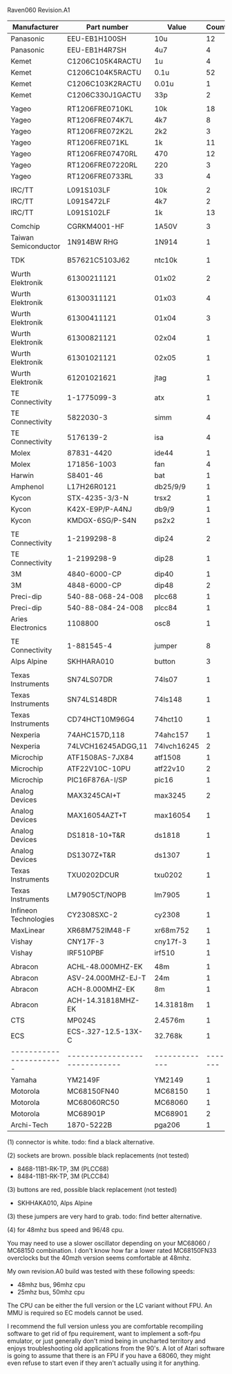 
Raven060 Revision.A1

| Manufacturer          | Part number                 | Value       | Count | Note |
|-----------------------|-----------------------------|-------------|-------|------|
| Panasonic             | EEU-EB1H100SH               | 10u         | 12    |      |
| Panasonic             | EEU-EB1H4R7SH               | 4u7         | 4     |      |
| Kemet                 | C1206C105K4RACTU            | 1u          | 4     |      |
| Kemet                 | C1206C104K5RACTU            | 0.1u        | 52    |      |
| Kemet                 | C1206C103K2RACTU            | 0.01u       | 1     |      |
| Kemet                 | C1206C330J1GACTU            | 33p         | 2     |      |
|                       |                             |             |       |      |
| Yageo                 | RT1206FRE0710KL             | 10k         | 18    |      |
| Yageo                 | RT1206FRE074K7L             | 4k7         | 8     |      |
| Yageo                 | RT1206FRE072K2L             | 2k2         | 3     |      |
| Yageo                 | RT1206FRE071KL              | 1k          | 11    |      |
| Yageo                 | RT1206FRE07470RL            | 470         | 12    |      |
| Yageo                 | RT1206FRE07220RL            | 220         | 3     |      |
| Yageo                 | RT1206FRE0733RL             | 33          | 4     |      |
|                       |                             |             |       |      |
| IRC/TT                | L091S103LF                  | 10k         | 2     |      |
| IRC/TT                | L091S472LF                  | 4k7         | 2     |      |
| IRC/TT                | L091S102LF                  | 1k          | 13    |      |
|                       |                             |             |       |      |
| Comchip               | CGRKM4001-HF                | 1A50V       | 3     |      |
| Taiwan Semiconductor  | 1N914BW RHG                 | 1N914       | 1     |      |
|                       |                             |             |       |      |
| TDK                   | B57621C5103J62              | ntc10k      | 1     |      |
|                       |                             |             |       |      |
| Wurth Elektronik      | 61300211121                 | 01x02       | 2     |      |
| Wurth Elektronik      | 61300311121                 | 01x03       | 4     |      |
| Wurth Elektronik      | 61300411121                 | 01x04       | 3     |      |
| Wurth Elektronik      | 61300821121                 | 02x04       | 1     |      |
| Wurth Elektronik      | 61301021121                 | 02x05       | 1     |      |
| Wurth Elektronik      | 61201021621                 | jtag        | 1     |      |
| TE Connectivity       | 1-1775099-3                 | atx         | 1     | (1)  |
| TE Connectivity       | 5822030-3                   | simm        | 4     |      |
| TE Connectivity       | 5176139-2                   | isa         | 4     |      |
| Molex                 | 87831-4420                  | ide44       | 1     |      |
| Molex                 | 171856-1003                 | fan         | 4     |      |
| Harwin                | S8401-46                    | bat         | 1     |      |
| Amphenol              | L17H26R0121                 | db25/9/9    | 1     |      |
| Kycon                 | STX-4235-3/3-N              | trsx2       | 1     |      |
| Kycon                 | K42X-E9P/P-A4NJ             | db9/9       | 1     |      |
| Kycon                 | KMDGX-6SG/P-S4N             | ps2x2       | 1     |      |
|                       |                             |             |       |      |
| TE Connectivity       | 1-2199298-8                 | dip24       | 2     |      |
| TE Connectivity       | 1-2199298-9                 | dip28       | 1     |      |
| 3M                    | 4840-6000-CP                | dip40       | 1     |      |
| 3M                    | 4848-6000-CP                | dip48       | 2     |      |
| Preci-dip             | 540-88-068-24-008           | plcc68      | 1     | (2)  |
| Preci-dip             | 540-88-084-24-008           | plcc84      | 1     | (2)  |
| Aries Electronics     | 1108800                     | osc8        | 1     |      |
|                       |                             |             |       |      |
| TE Connectivity       | 1-881545-4                  | jumper      | 8     | (4)  |
| Alps Alpine           | SKHHARA010                  | button      | 3     | (3)  |
|                       |                             |             |       |      |
| Texas Instruments     | SN74LS07DR                  | 74ls07      | 1     |      |
| Texas Instruments     | SN74LS148DR                 | 74ls148     | 1     |      |
| Texas Instruments     | CD74HCT10M96G4              | 74hct10     | 1     |      |
| Nexperia              | 74AHC157D,118               | 74ahc157    | 1     |      |
| Nexperia              | 74LVCH16245ADGG,11          | 74lvch16245 | 2     |      |
| Microchip             | ATF1508AS-7JX84             | atf1508     | 1     |      |
| Microchip             | ATF22V10C-10PU              | atf22v10    | 2     |      |
| Microchip             | PIC16F876A-I/SP             | pic16       | 1     |      |
| Analog Devices        | MAX3245CAI+T                | max3245     | 2     |      |
| Analog Devices        | MAX16054AZT+T               | max16054    | 1     |      |
| Analog Devices        | DS1818-10+T&R               | ds1818      | 1     |      |
| Analog Devices        | DS1307Z+T&R                 | ds1307      | 1     |      |
| Texas Instruments     | TXU0202DCUR                 | txu0202     | 1     |      |
| Texas Instruments     | LM7905CT/NOPB               | lm7905      | 1     |      |
| Infineon Technologies | CY2308SXC-2                 | cy2308      | 1     |      |
| MaxLinear             | XR68M752IM48-F              | xr68m752    | 1     |      |
| Vishay                | CNY17F-3                    | cny17f-3    | 1     |      |
| Vishay                | IRF510PBF                   | irf510      | 1     |      |
|                       |                             |             |       |      |
| Abracon               | ACHL-48.000MHZ-EK           | 48m         | 1     | (5)  |
| Abracon               | ASV-24.000MHZ-EJ-T          | 24m         | 1     |      |
| Abracon               | ACH-8.000MHZ-EK             | 8m          | 1     |      |
| Abracon               | ACH-14.31818MHZ-EK          | 14.31818m   | 1     |      |
| CTS                   | MP024S                      | 2.4576m     | 1     |      |
| ECS                   | ECS-.327-12.5-13X-C         | 32.768k     | 1     |      |
|-----------------------|-----------------------------|-------------|-------|------|
| Yamaha                | YM2149F                     | YM2149      | 1     |      |
| Motorola              | MC68150FN40                 | MC68150     | 1     | (5)  |
| Motorola              | MC68060RC50                 | MC68060     | 1     | (5)  |
| Motorola              | MC68901P                    | MC68901     | 2     |      |
| Archi-Tech            | 1870-5222B                  | pga206      | 1     |      |


(1) connector is white. todo: find a black alternative.

(2) sockets are brown. possible black replacements (not tested)
 * 8468-11B1-RK-TP, 3M (PLCC68)
 * 8484-11B1-RK-TP, 3M (PLCC84)

(3) buttons are red, possible black replacement (not tested)
 * SKHHAKA010, Alps Alpine

(3) these jumpers are very hard to grab. todo: find better alternative.

(4) for 48mhz bus speed and 96/48 cpu.

You may need to use a slower oscillator depending on your MC68060 / MC68150 combination. 
I don't know how far a lower rated MC68150FN33 overclocks but the 40mzh version seems comfortable at 48mhz.

My own revision.A0 build was tested with these following speeds:
- 48mhz bus, 96mhz cpu
- 25mhz bus, 50mhz cpu


The CPU can be either the full version or the LC variant without FPU. An MMU is required so EC models cannot be used.

I recommend the full version unless you are comfortable recompiling software to get rid of fpu requirement, want to implement a soft-fpu emulator, or just generally don't mind being in uncharted territory and enjoys troubleshooting old applications from the 90's.
A lot of Atari software is going to assume that there is an FPU if you have a 68060, they might even refuse to start even if they aren't
actually using it for anything.


